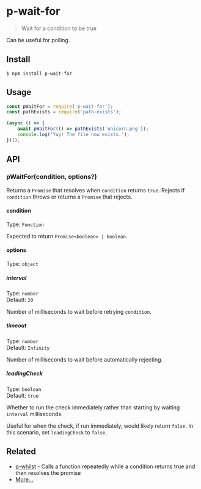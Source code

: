 # p-wait-for

> Wait for a condition to be true

Can be useful for polling.

## Install

```
$ npm install p-wait-for
```

## Usage

```js
const pWaitFor = require('p-wait-for');
const pathExists = require('path-exists');

(async () => {
	await pWaitFor(() => pathExists('unicorn.png'));
	console.log('Yay! The file now exists.');
})();
```

## API

### pWaitFor(condition, options?)

Returns a `Promise` that resolves when `condition` returns `true`. Rejects if `condition` throws or returns a `Promise` that rejects.

#### condition

Type: `Function`

Expected to return `Promise<boolean> | boolean`.

#### options

Type: `object`

##### interval

Type: `number`\
Default: `20`

Number of milliseconds to wait before retrying `condition`.

##### timeout

Type: `number`\
Default: `Infinity`

Number of milliseconds to wait before automatically rejecting.

##### leadingCheck

Type: `boolean`\
Default: `true`

Whether to run the check immediately rather than starting by waiting `interval` milliseconds.

Useful for when the check, if run immediately, would likely return `false`. In this scenario, set `leadingCheck` to `false`.

## Related

- [p-whilst](https://github.com/sindresorhus/p-whilst) - Calls a function repeatedly while a condition returns true and then resolves the promise
- [More…](https://github.com/sindresorhus/promise-fun)
